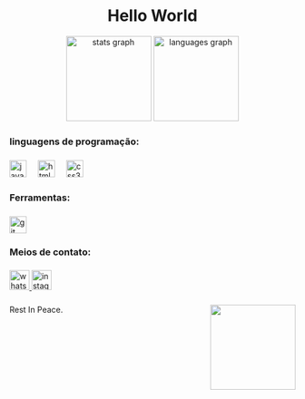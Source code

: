 <h1 align="center">Hello World</h1>

<div align="center">
  <img src="https://github-readme-stats.vercel.app/api?username=ressiu&hide_title=false&hide_rank=false&show_icons=false&include_all_commits=true&count_private=true&disable_animations=false&theme=dark&locale=pt-br&hide_border=true" height="150" alt="stats graph"  />
  <img src="https://github-readme-stats.vercel.app/api/top-langs?username=ressiu&locale=pt-br&hide_title=false&layout=compact&card_width=320&langs_count=10&theme=dark&hide_border=true" height="150" alt="languages graph"  />
</div>

###

<h3 align="left">linguagens de programação:</h3>

###

<div align="left">
  <img src="https://skillicons.dev/icons?i=js" height="30" alt="javascript logo"  />
  <img width="12" />
  <img src="https://skillicons.dev/icons?i=html" height="30" alt="html5 logo"  />
  <img width="12" />
  <img src="https://skillicons.dev/icons?i=css" height="30" alt="css3 logo"  />
</div>

###

<h3 align="left">Ferramentas:</h3>

###

<div align="left">
  <img src="https://skillicons.dev/icons?i=git" height="30" alt="git logo"  />
</div>

###

<h3 align="left">Meios de contato:</h3>

###

<div align="left">
  <a href="https://wa.me//+5515996607614" target="_blank">
    <img src="https://img.shields.io/static/v1?message=WhatsApp&logo=whatsapp&label=%7C&color=202020&logoColor=fff&labelColor=202020&style=for-the-badge" height="35" alt="whatsapp logo"  />
  </a>
  <a href="https://www.instagram.com/ressiuz/" target="_blank">
    <img src="https://img.shields.io/static/v1?message=Instagram&logo=instagram&label=%20%7C&color=202020&logoColor=fff&labelColor=202020&style=for-the-badge" height="35" alt="instagram logo"  />
  </a>
</div>

###

<img align="right" height="150" src="https://i.pinimg.com/originals/dc/09/1e/dc091eb254057bd858756726c88210e5.gif"  />

###

<p align="left">Rest In Peace.</p>

###
